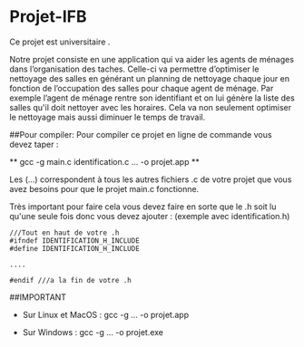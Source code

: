 # Projet-IFB

Ce projet est universitaire .

Notre projet consiste en une application qui va aider les agents de ménages dans l’organisation des taches. Celle-ci va permettre d’optimiser le nettoyage des salles en générant un planning de nettoyage chaque jour en fonction de l’occupation des salles pour chaque agent de ménage.
Par exemple l’agent de ménage rentre son identifiant et on lui génère la liste des salles qu'il doit nettoyer avec les horaires. Cela va non seulement optimiser le nettoyage mais aussi diminuer le temps de travail.


##Pour compiler: 
Pour compiler ce projet en ligne de commande vous devez taper :

** gcc -g main.c identification.c ... -o projet.app **

Les (...) correspondent à tous les autres fichiers .c de votre projet que vous avez besoins pour que le projet main.c fonctionne. 

Très important pour faire cela vous devez faire en sorte que le .h soit lu qu'une seule fois donc vous devez ajouter : (exemple avec identification.h)

````
///Tout en haut de votre .h
#ifndef IDENTIFICATION_H_INCLUDE
#define IDENTIFICATION_H_INCLUDE

....

#endif ///a la fin de votre .h

````

##IMPORTANT

- Sur Linux et MacOS : gcc -g ... -o projet.app

- Sur Windows : gcc -g ... -o projet.exe


